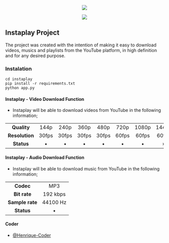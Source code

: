   <p align="center">
  <a href="https://github.com/Henrique-Coder/universal-yt-downloader/releases"><img src="https://i.imgur.com/rWgX88K.png"></a>

<p align="center">
  <a href="https://github.com/Henrique-Coder/universal-yt-downloader/releases"><img src="https://i.imgur.com/pBmQW2g.png"></a>

##  Instaplay Project
The project was created with the intention of making it easy to download videos, musics and playlists from the YouTube platform, in high definition and for any desired purpose.

### Instalation
```
cd instaplay
pip install -r requirements.txt
python app.py
```

#### Instaplay - Video Download Function
* Instaplay will be able to download videos from YouTube in the following information;

||||||||||
| :------------: | :------------: | :------------: | :------------: | :------------: | :------------: | :------------: | :------------: | :------------: |
|**Quality**|144p|240p|360p|480p|720p|1080p|1440p|2160p|
|**Resolution**|30fps|30fps|30fps|30fps|60fps|60fps|60fps|60fps|
|**Status**|&bull;|&bull;|&bull;|&bull;|&bull;|&bull;|&times;|&times;|

#### Instaplay - Audio Download Function
* Instaplay will be able to download music from YouTube in the following information;

|||
| :------------: | :------------: |
|**Codec**|MP3|
|**Bit rate**|192 kbps|
|**Sample rate**|44100 Hz|
|**Status**|&bull;|

#### Coder
- [@Henrique-Coder](https://github.com/Henrique-Coder)
